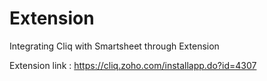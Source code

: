 # Extension
Integrating Cliq with Smartsheet through Extension

Extension link : https://cliq.zoho.com/installapp.do?id=4307

